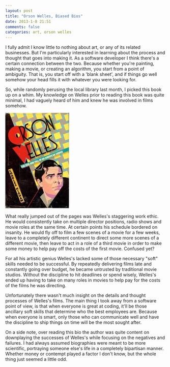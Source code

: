 ```yaml
---
layout: post
title: "Orson Welles, Biased Bios"
date: 2013-1-8 21:51
comments: false
categories: art, orson welles
---
```


I fully admit I know little to nothing about art, or any of its related businesses.  But I'm particularly interested in learning about the process and thought that goes into making it.  As a software developer I think there's a certain connection between the two.  Because whether you're painting, making a movie, or creating an algorithm, you start from a point of ambiguity.  That is, you start off with a 'blank sheet', and if things go well somehow your head fills it with whatever you were looking for.

So, while randomly perusing the local library last month, I picked this book up on a whim.  My knowledge on Welles prior to reading this book was quite minimal, I had vaguely heard of him and knew he was involved in films somehow.

![](/images/higham.jpg)  

What really jumped out of the pages was Welles's staggering work ethic.  He would consistently take on multiple director positions, radio shows and movie roles at the same time.  At certain points his schedule bordered on insanity.  He would fly off to film a few scenes of a movie for a few weeks, leave to a completely different continent to direct some more scenes of a different movie, then leave to act in a role of a third movie in order to make some money to help pay off the costs of the first movie.  Confused yet?  

For all his artistic genius Welles's lacked some of those necessary "soft" skills needed to be successful.  By repeatedly delivering films late and constantly going over budget, he became untrusted by traditional movie studios.  Without the discipline to hit deadlines or spend wisely, Welles's ended up having to take on many roles in movies to help pay for the costs of the films he was directing.

Unfortunately there wasn't much insight on the details and thought processes of Welles's films.  The main thing I took away from a software point of view, is that when everyone is great at coding, it'll be those ancillary soft skills that determine who the best employees are.  Because when everyone is smart, only those who can communicate well and have the discipline to ship things on time will be the most sought after.

On a side note, over reading this bio the author was quite content on downplaying the successes of Welles's while focusing on the negatives and failures.  I had always assumed biographies were meant to be more scientific, portraying someone else's life in a completely bipartisan manner.  Whether money or contempt played a factor I don't know, but the whole thing just seemed a little odd.